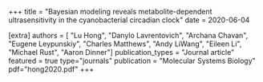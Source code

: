 +++
title = "Bayesian modeling reveals metabolite-dependent ultrasensitivity in the cyanobacterial circadian clock"
date = 2020-06-04

[extra]
authors = [ "Lu Hong", "Danylo Lavrentovich", "Archana Chavan", "Eugene Leypunskiy", "Charles Matthews", "Andy LiWang", "Eileen Li", "Michael Rust", "Aaron Dinner"]
publication_types = "Journal article"
featured = true
type="journals"
publication = "Molecular Systems Biology"
pdf="hong2020.pdf"
+++